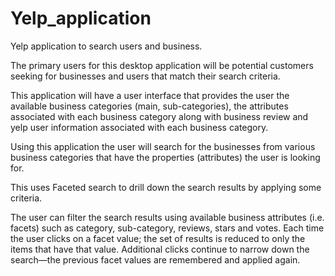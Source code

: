 # Yelp_application
Yelp application to search users and business.

The primary users for this desktop application will be potential customers seeking for businesses and users that match their search criteria.

This application will have a user interface that provides the user the available business categories (main, sub-categories), the attributes associated with each business category along with business review and yelp user information associated with each business category.

Using this application the user will search for the businesses from various business categories that have the properties (attributes) the user is looking for.

This uses Faceted search to drill down the search results by applying some criteria.

The user can filter the search results using available business attributes (i.e. facets) such as category, sub-category, reviews, stars and votes. Each time the user clicks on a facet value; the set of results is reduced to only the items that have that value. Additional clicks continue to narrow down the search—the previous facet values are remembered and applied again.

